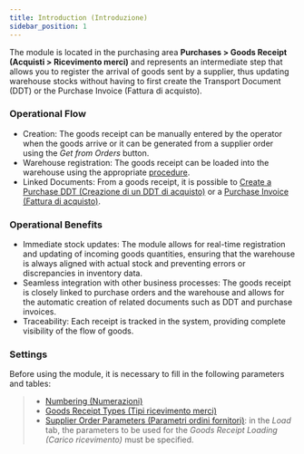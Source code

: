 ```yaml
---
title: Introduction (Introduzione)
sidebar_position: 1
---
```


The module is located in the purchasing area **Purchases > Goods Receipt (Acquisti > Ricevimento merci)** and represents an intermediate step that allows you to register the arrival of goods sent by a supplier, thus updating warehouse stocks without having to first create the Transport Document (DDT) or the Purchase Invoice (Fattura di acquisto). 

### Operational Flow

- Creation: The goods receipt can be manually entered by the operator when the goods arrive or it can be generated from a supplier order using the *Get from Orders* button. 
- Warehouse registration: The goods receipt can be loaded into the warehouse using the appropriate [procedure](/docs/purchase/goods-reception/procedures/good-receipt-load).
- Linked Documents: From a goods receipt, it is possible to [Create a Purchase DDT (Creazione di un DDT di acquisto)](/docs/purchase/purchase-delivery-note/procedures/create-delivery-note-from-goods-receipt) or a [Purchase Invoice (Fattura di acquisto)](/docs/purchase/purchase-invoices/procedures/create-purchase-invoices-from-goods-receipt).

### Operational Benefits

- Immediate stock updates: The module allows for real-time registration and updating of incoming goods quantities, ensuring that the warehouse is always aligned with actual stock and preventing errors or discrepancies in inventory data.
- Seamless integration with other business processes: The goods receipt is closely linked to purchase orders and the warehouse and allows for the automatic creation of related documents such as DDT and purchase invoices.
- Traceability: Each receipt is tracked in the system, providing complete visibility of the flow of goods. 

### Settings

Before using the module, it is necessary to fill in the following parameters and tables:     
> - [Numbering (Numerazioni)](/docs/configurations/tables/fluentis-numerations)
> - [Goods Receipt Types (Tipi ricevimento merci)](/docs/configurations/tables/purchase/goods-receipt-types)
> - [Supplier Order Parameters (Parametri ordini fornitori)](/docs/configurations/parameters/purchase/purchase-orders-parameters): in the *Load* tab, the parameters to be used for the *Goods Receipt Loading (Carico ricevimento)* must be specified.